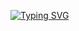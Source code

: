 [![Typing SVG](https://readme-typing-svg.herokuapp.com?lines=Laboratory+work;3+semester)](https://git.io/typing-svg)

